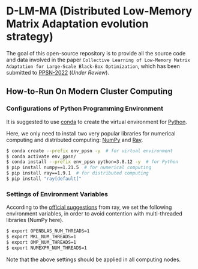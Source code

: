 # D-LM-MA (Distributed Low-Memory Matrix Adaptation evolution strategy)

The goal of this open-source repository is to provide all the source code and data involved in the paper ```Collective Learning of Low-Memory Matrix Adaptation for Large-Scale Black-Box Optimization```, which has been submitted to [PPSN-2022](https://ppsn2022.cs.tu-dortmund.de/) (*Under Review*).

## How-to-Run On Modern Cluster Computing

### Configurations of Python Programming Environment

It is suggested to use [conda](https://docs.conda.io/projects/conda/en/latest/index.html) to create the virtual environment for [Python](https://www.python.org/).

Here, we only need to install two very popular libraries for numerical computing and distributed computing: [NumPy](https://numpy.org/) and [Ray](https://www.ray.io/).

```bash
$ conda create --prefix env_ppsn -y  # for virtual environment
$ conda activate env_ppsn/
$ conda install --prefix env_ppsn python=3.8.12 -y  # for Python
$ pip install numpy==1.21.5  # for numerical computing
$ pip install ray==1.9.1  # for distributed computing
$ pip install "ray[default]"
```

### Settings of Environment Variables

According to the [official suggestions](https://docs.ray.io/en/latest/ray-core/troubleshooting.html#no-speedup) from ray, we set the following environment variables, in order to avoid contention with multi-threaded libraries (NumPy here).

```bash
$ export OPENBLAS_NUM_THREADS=1
$ export MKL_NUM_THREADS=1
$ export OMP_NUM_THREADS=1
$ export NUMEXPR_NUM_THREADS=1
```

Note that the above settings should be applied in all computing nodes.
